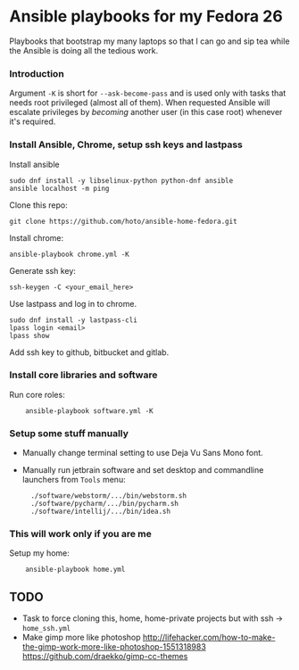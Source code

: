 # Ansible playbooks for my Fedora 26

Playbooks that bootstrap my many laptops so that I can go and sip tea while the Ansible is doing all the tedious work.

### Introduction

Argument `-K` is short for `--ask-become-pass` and is used only with tasks that needs root privileged (almost all of them).
When requested Ansible will escalate privileges by *becoming* another user (in this case root) whenever it's required.

### Install Ansible, Chrome, setup ssh keys and lastpass

Install ansible

    sudo dnf install -y libselinux-python python-dnf ansible
    ansible localhost -m ping

Clone this repo:

    git clone https://github.com/hoto/ansible-home-fedora.git

Install chrome:

    ansible-playbook chrome.yml -K

Generate ssh key:

    ssh-keygen -C <your_email_here>

Use lastpass and log in to chrome.

    sudo dnf install -y lastpass-cli
    lpass login <email>
    lpass show

Add ssh key to github, bitbucket and gitlab.

### Install core libraries and software

Run core roles:

        ansible-playbook software.yml -K

### Setup some stuff manually

* Manually change terminal setting to use Deja Vu Sans Mono font.

* Manually run jetbrain software and set desktop and commandline launchers from `Tools` menu:

        ./software/webstorm/.../bin/webstorm.sh
        ./software/pycharm/.../bin/pycharm.sh
        ./software/intellij/.../bin/idea.sh


### This will work only if you are me

Setup my home:

        ansible-playbook home.yml

## TODO
* Task to force cloning this, home, home-private projects but with ssh -> `home_ssh.yml`
* Make gimp more like photoshop http://lifehacker.com/how-to-make-the-gimp-work-more-like-photoshop-1551318983 https://github.com/draekko/gimp-cc-themes